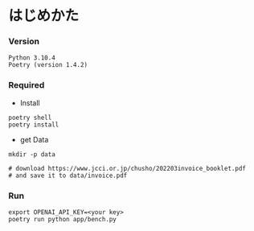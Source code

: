 # はじめかた

### Version

```
Python 3.10.4
Poetry (version 1.4.2)
```

### Required

- Install

```
poetry shell
poetry install
```

- get Data

```
mkdir -p data

# download https://www.jcci.or.jp/chusho/202203invoice_booklet.pdf
# and save it to data/invoice.pdf
```

### Run

```
export OPENAI_API_KEY=<your key>
poetry run python app/bench.py
```
